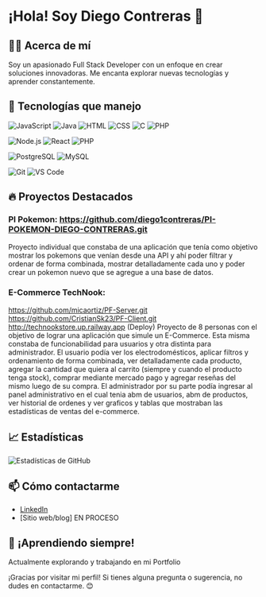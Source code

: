 # ¡Hola! Soy Diego Contreras 👋

## 👨‍💻 Acerca de mí
Soy un apasionado Full Stack Developer con un enfoque en crear soluciones innovadoras. Me encanta explorar nuevas tecnologías y aprender constantemente.

## 🚀 Tecnologías que manejo

![JavaScript](https://img.shields.io/badge/JavaScript-F7DF1E?style=for-the-badge&logo=javascript&logoColor=black
)
![Java](https://img.shields.io/badge/Java-007396?style=for-the-badge&logo=java&logoColor=white
)
![HTML](https://img.shields.io/badge/HTML5-E34F26?style=for-the-badge&logo=html5&logoColor=white
)
![CSS](https://img.shields.io/badge/CSS3-1572B6?style=for-the-badge&logo=css3&logoColor=white
)
![C](https://img.shields.io/badge/C-00599C?style=for-the-badge&logo=c&logoColor=white
)
![PHP](https://img.shields.io/badge/PHP-777BB4?style=for-the-badge&logo=php&logoColor=white
)

![Node.js](https://img.shields.io/badge/Node.js-43853D?style=for-the-badge&logo=node.js&logoColor=white
)
![React](https://img.shields.io/badge/React-61DAFB?style=for-the-badge&logo=react&logoColor=black
)
![PHP](https://img.shields.io/badge/Bootstrap-563D7C?style=for-the-badge&logo=bootstrap&logoColor=white
)

![PostgreSQL](https://img.shields.io/badge/PostgreSQL-316192?style=for-the-badge&logo=postgresql&logoColor=white
)
![MySQL](https://img.shields.io/badge/MySQL-4479A1?style=for-the-badge&logo=mysql&logoColor=white
)

![Git](https://img.shields.io/badge/Git-F05032?style=for-the-badge&logo=git&logoColor=white
)
![VS Code](https://img.shields.io/badge/VS_Code-007ACC?style=for-the-badge&logo=visual-studio-code&logoColor=white
)

## 🔥 Proyectos Destacados
### PI Pokemon: https://github.com/diego1contreras/PI-POKEMON-DIEGO-CONTRERAS.git
Proyecto individual que constaba de una aplicación que tenía como objetivo mostrar los pokemons que venían desde una API y ahí poder filtrar y ordenar de forma combinada, mostrar detalladamente cada uno y poder crear un pokemon nuevo que se agregue a una base de datos. 

### E-Commerce TechNook: 
  https://github.com/micaortiz/PF-Server.git
  https://github.com/CristianSk23/PF-Client.git
  http://technookstore.up.railway.app (Deploy)
Proyecto de 8 personas con el objetivo de lograr una aplicación que simule un E-Commerce. Esta misma constaba de funcionabilidad para usuarios y otra distinta para administrador. El usuario podía ver los electrodomésticos, aplicar filtros y ordenamiento de forma combinada, ver detalladamente cada producto, agregar la cantidad que quiera al carrito (siempre y cuando el producto tenga stock), comprar mediante mercado pago y agregar reseñas del mismo luego de su compra. El administrador por su parte podía ingresar al panel administrativo en el cual tenia abm de usuarios, abm de productos, ver historial de ordenes y ver graficos y tablas que mostraban las estadísticas de ventas del e-commerce.

## 📈 Estadísticas
![Estadísticas de GitHub](https://github-readme-stats.vercel.app/api?username=diego1contreras&show_icons=true&theme=radical)

## 📫 Cómo contactarme
- [LinkedIn](https://www.linkedin.com/in/diego-contreras-156b71216/)
- [Sitio web/blog] EN PROCESO

## 🌱 ¡Aprendiendo siempre!
Actualmente explorando y trabajando en mi Portfolio

¡Gracias por visitar mi perfil! Si tienes alguna pregunta o sugerencia, no dudes en contactarme. 😊
